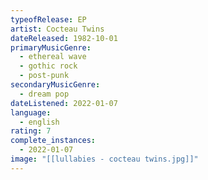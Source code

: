 ```yaml
---
typeofRelease: EP
artist: Cocteau Twins
dateReleased: 1982-10-01
primaryMusicGenre:
  - ethereal wave
  - gothic rock
  - post-punk
secondaryMusicGenre:
  - dream pop
dateListened: 2022-01-07
language:
  - english
rating: 7
complete_instances:
  - 2022-01-07
image: "[[lullabies - cocteau twins.jpg]]"
---
```

